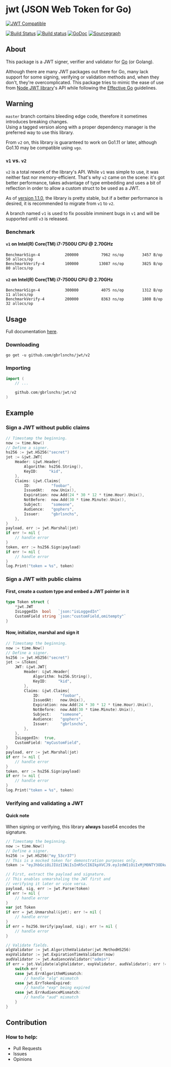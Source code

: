 # jwt (JSON Web Token for Go)
[![JWT Compatible](https://jwt.io/img/badge.svg)](https://jwt.io)

[![Build Status](https://travis-ci.org/gbrlsnchs/jwt.svg?branch=master)](https://travis-ci.org/gbrlsnchs/jwt)
[![Build status](https://ci.appveyor.com/api/projects/status/wqao7uvucce71jja/branch/master?svg=true)](https://ci.appveyor.com/project/gbrlsnchs/jwt/branch/master)
[![GoDoc](https://godoc.org/github.com/gbrlsnchs/jwt?status.svg)](https://godoc.org/github.com/gbrlsnchs/jwt)
[![Sourcegraph](https://sourcegraph.com/github.com/gbrlsnchs/jwt/-/badge.svg)](https://sourcegraph.com/github.com/gbrlsnchs/jwt?badge)

## About
This package is a JWT signer, verifier and validator for [Go] (or Golang).

Although there are many JWT packages out there for Go, many lack support for some signing, verifying or validation methods and, when they don't, they're overcomplicated. This package tries to mimic the ease of use from [Node JWT library]'s API while following the [Effective Go] guidelines.

## Warning
`master` branch contains bleeding edge code, therefore it sometimes introduces breaking changes.  
Using a tagged version along with a proper dependency manager is the preferred way to use this library.

From `v2` on, this library is guaranteed to work on Go1.11 or later, although Go1.10 may be compatible using `vgo`.

### `v1` vs. `v2`
`v2` is a total rework of the library's API. While `v1` was simple to use, it was neither fast nor memory-efficient. That's why `v2` came on the scene: it's got better performance, takes advantage of type embedding and uses a bit of reflection in order to allow a custom struct to be used as a JWT.

As of [version 1.1.0], the library is pretty stable, but if a better performance is desired, it is recommended to migrate from `v1` to `v2`.

A branch named `v1` is used to fix possible imminent bugs in `v1` and will be supported until `v3` is released.

### Benchmark
#### `v1` on  Intel(R) Core(TM) i7-7500U CPU @ 2.70GHz
```
BenchmarkSign-4     	  200000	      7962 ns/op	    3457 B/op	      50 allocs/op
BenchmarkVerify-4   	  100000	     13087 ns/op	    3825 B/op	      80 allocs/op
```

#### `v2` on  Intel(R) Core(TM) i7-7500U CPU @ 2.70GHz
```
BenchmarkSign-4     	  300000	      4075 ns/op	    1312 B/op	      11 allocs/op
BenchmarkVerify-4   	  200000	      8363 ns/op	    1808 B/op	      32 allocs/op
```

## Usage
Full documentation [here].

### Downloading
`go get -u github.com/gbrlsnchs/jwt/v2`

### Importing
```go
import (
	// ...

	github.com/gbrlsnchs/jwt/v2
)
```

## Example
### Sign a JWT without public claims
```go
// Timestamp the beginning.
now := time.Now()
// Define a signer.
hs256 := jwt.HS256("secret")
jot := &jwt.JWT{
	Header: &jwt.Header{
		Algorithm: hs256.String(),
		KeyID:     "kid",
	},
	Claims: &jwt.Claims{
		ID:         "foobar",
		IssuedAt:   now.Unix(),
		Expiration: now.Add(24 * 30 * 12 * time.Hour).Unix(),
		NotBefore:  now.Add(30 * time.Minute).Unix(),
		Subject:    "someone",
		Audience:   "gophers",
		Issuer:     "gbrlsnchs",
	},
}
payload, err := jwt.Marshal(jot)
if err != nil {
	// handle error
}
token, err := hs256.Sign(payload)
if err != nil {
	// handle error
}
log.Print("token = %s", token)
```

### Sign a JWT with public claims
#### First, create a custom type and embed a JWT pointer in it
```go
type Token struct {
	*jwt.JWT
	IsLoggedIn  bool   `json:"isLoggedIn"`
	CustomField string `json:"customField,omitempty"`
}
```

#### Now, initialize, marshal and sign it
```go
// Timestamp the beginning.
now := time.Now()
// Define a signer.
hs256 := jwt.HS256("secret")
jot := &Token{
	JWT: &jwt.JWT{
		Header: &jwt.Header{
			Algorithm: hs256.String(),
			KeyID:     "kid",
		},
		Claims: &jwt.Claims{
			ID:         "foobar",
			IssuedAt:   now.Unix(),
			Expiration: now.Add(24 * 30 * 12 * time.Hour).Unix(),
			NotBefore:  now.Add(30 * time.Minute).Unix(),
			Subject:    "someone",
			Audience:   "gophers",
			Issuer:     "gbrlsnchs",
		},
	},
	IsLoggedIn:  true,
	CustomField: "myCustomField",
}
payload, err := jwt.Marshal(jot)
if err != nil {
	// handle error
}
token, err := hs256.Sign(payload)
if err != nil {
	// handle error
}
log.Print("token = %s", token)
```

### Verifying and validating a JWT
#### Quick note
When signing or verifying, this library **always** base64 encodes the signature.
```go
// Timestamp the beginning.
now := time.Now()
// Define a signer.
hs256 := jwt.HS256("my_53cr37")
// This is a mocked token for demonstration purposes only.
token := "eyJhbGciOiJIUzI1NiIsInR5cCI6IkpXVCJ9.eyJzdWIiOiIxMjM0NTY3ODkwIiwibmFtZSI6IkpvaG4gRG9lIiwiaWF0IjoxNTE2MjM5MDIyfQ.lZ1zDoGNAv3u-OclJtnoQKejE8_viHlMtGlAxE8AE0Q"

// First, extract the payload and signature.
// This enables unmarshaling the JWT first and
// verifying it later or vice versa.
payload, sig, err := jwt.Parse(token)
if err != nil {
	// handle error
}
var jot Token
if err = jwt.Unmarshal(&jot); err != nil {
	// handle error
}
if err = hs256.Verify(payload, sig); err != nil {
	// handle error
}

// Validate fields.
algValidator := jwt.AlgorithmValidator(jwt.MethodHS256)
expValidator := jwt.ExpirationTimeValidator(now)
audValidator := jwt.AudienceValidator("admin")
if err = jot.Validate(algValidator, expValidator, audValidator); err != nil {
	switch err {
	case jwt.ErrAlgorithmMismatch:
		// handle "alg" mismatch
	case jwt.ErrTokenExpired:
		// handle "exp" being expired
	case jwt.ErrAudienceMismatch:
		// handle "aud" mismatch
	}
}
```

## Contribution
### How to help:
- Pull Requests
- Issues
- Opinions

[Go]: https://golang.org
[Node JWT library]: https://github.com/auth0/node-jsonwebtoken
[Effective Go]: https://golang.org/doc/effective_go.html
[version 1.1.0]: https://github.com/gbrlsnchs/jwt/releases/tag/v1.1.0
[here]: https://godoc.org/github.com/gbrlsnchs/jwt
